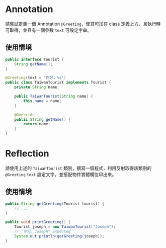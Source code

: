 # Annotation

請嘗試定義一個 Annotation `@Greeting`，使其可加在 class 定義上方，且執行時可取得，並且有一個參數 `text` 可設定字串。

## 使用情境

```java
public interface Tourist {
    String getName();
}

@Greeting(text = "你好，%s")
public class TaiwanTourist implements Tourist {
    private String name;

    public TaiwanTourist(String name) {
        this.name = name;
    }

    @Override
    public String getName() {
        return name;
    }
}
```

# Reflection

請使用上述的 `TaiwanTourist` 類別，撰寫一個程式，利用反射取得該類別的 `@Greeting` `text` 設定文字，並搭配物件實體欄位印出來。

## 使用情境

```java
public String getGreeting(Tourist tourist) {
    // ...
}

public void printGreeting() {
    Tourist joseph = new TaiwanTourist("Joseph");
    // "你好，Joseph" Expected
    System.out.println(getGreeting(joseph));
}
```



